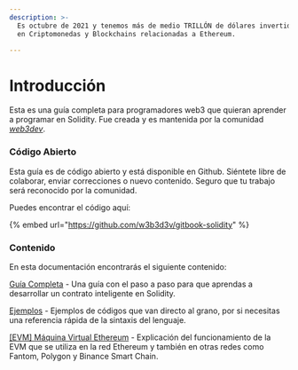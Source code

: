```yaml
---
description: >-
  Es octubre de 2021 y tenemos más de medio TRILLÓN de dólares invertidos y aplicados 
  en Criptomonedas y Blockchains relacionadas a Ethereum.

---
```


# Introducción

Esta es una guía completa para programadores web3 que quieran aprender a programar en Solidity. Fue creada y es mantenida por la comunidad [_web3dev_](https://www.web3dev.com.br).

### Código Abierto

Esta guía es de código abierto y está disponible en Github. Siéntete libre de colaborar, enviar correcciones o nuevo contenido. Seguro que tu trabajo será reconocido por la comunidad.

Puedes encontrar el código aquí:

{% embed url="https://github.com/w3b3d3v/gitbook-solidity" %}

### Contenido

En esta documentación encontrarás el siguiente contenido:

[Guía Completa](broken-reference) - Una guía con el paso a paso para que aprendas a desarrollar un contrato inteligente en Solidity.

[​Ejemplos](exemplos/linguagem-v0.8.3/) - Ejemplos de códigos que van directo al grano, por si necesitas una referencia rápida de la sintaxis del lenguaje.

[\[EVM\] Máquina Virtual Ethereum](broken-reference) - Explicación del funcionamiento de la EVM que se utiliza en la red Ethereum y también en otras redes como Fantom, Polygon y Binance Smart Chain.
